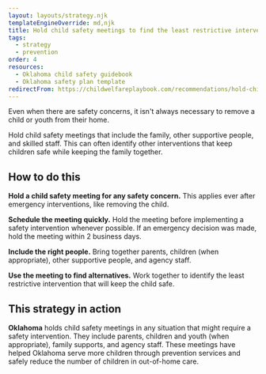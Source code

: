 ```yaml
---
layout: layouts/strategy.njk
templateEngineOverride: md,njk
title: Hold child safety meetings to find the least restrictive interventions
tags:
  - strategy
  - prevention
order: 4
resources:
  - Oklahoma child safety guidebook
  - Oklahoma safety plan template
redirectFrom: https://childwelfareplaybook.com/recommendations/hold-child-safety-meetings-to-find-least-restrictive-interventions/
---
```

Even when there are safety concerns, it isn't always necessary to remove a child or youth from their home. 

Hold child safety meetings that include the family, other supportive people, and skilled staff. This can often identify other interventions that keep children safe while keeping the family together.

## How to do this

**Hold a child safety meeting for any safety concern.** This applies ever after emergency interventions, like removing the child.

**Schedule the meeting quickly.** Hold the meeting before implementing a safety intervention whenever possible. If an emergency decision was made, hold the meeting within 2 business days.

**Include the right people.** Bring together parents, children (when appropriate), other supportive people, and agency staff.

**Use the meeting to find alternatives.** Work together to identify the least restrictive intervention that will keep the child safe.

## This strategy in action

**Oklahoma** holds child safety meetings in any situation that might require a safety intervention. They include parents, children and youth (when appropriate), family supports, and agency staff. These meetings have helped Oklahoma serve more children through prevention services and safely reduce the number of children in out-of-home care.

